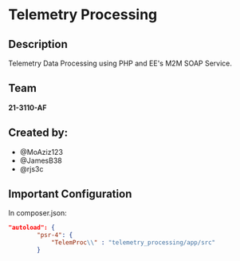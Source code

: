 # Telemetry Processing
## Description
Telemetry Data Processing using PHP and EE's M2M SOAP Service. 
## Team
**21-3110-AF**
## Created by:
* @MoAziz123
* @JamesB38
* @rjs3c
## Important Configuration
In composer.json:
```json
"autoload": {
        "psr-4": {
            "TelemProc\\" : "telemetry_processing/app/src"
        }
```
